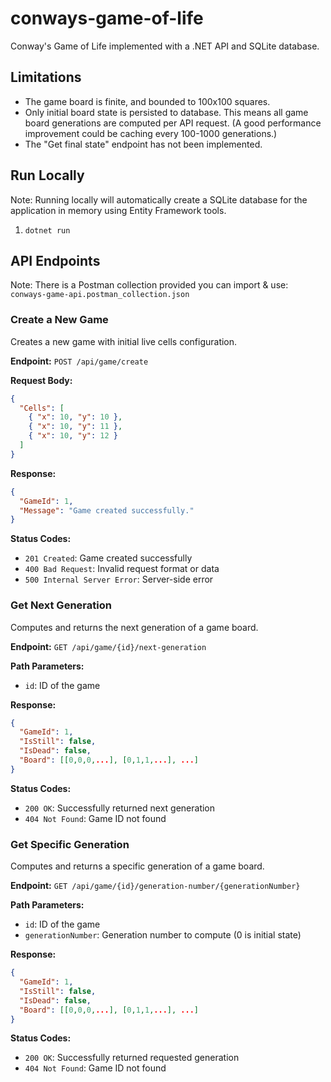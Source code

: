 # conways-game-of-life
Conway's Game of Life implemented with a .NET API and SQLite database.

## Limitations
- The game board is finite, and bounded to 100x100 squares.
- Only initial board state is persisted to database. This means all game board generations are computed per API request. (A good performance improvement could be caching every 100-1000 generations.)
- The "Get final state" endpoint has not been implemented.

## Run Locally
Note: Running locally will automatically create a SQLite database for the application in memory using Entity Framework tools.
1. `dotnet run`

## API Endpoints
Note: There is a Postman collection provided you can import & use: `conways-game-api.postman_collection.json`

### Create a New Game
Creates a new game with initial live cells configuration.

**Endpoint:** `POST /api/game/create`

**Request Body:**
```json
{
  "Cells": [
    { "x": 10, "y": 10 },
    { "x": 10, "y": 11 },
    { "x": 10, "y": 12 }
  ]
}
```

**Response:**
```json
{
  "GameId": 1,
  "Message": "Game created successfully."
}
```

**Status Codes:**
- `201 Created`: Game created successfully
- `400 Bad Request`: Invalid request format or data
- `500 Internal Server Error`: Server-side error

### Get Next Generation
Computes and returns the next generation of a game board.

**Endpoint:** `GET /api/game/{id}/next-generation`

**Path Parameters:**
- `id`: ID of the game

**Response:**
```json
{
  "GameId": 1,
  "IsStill": false,
  "IsDead": false,
  "Board": [[0,0,0,...], [0,1,1,...], ...]
}
```

**Status Codes:**
- `200 OK`: Successfully returned next generation
- `404 Not Found`: Game ID not found

### Get Specific Generation
Computes and returns a specific generation of a game board.

**Endpoint:** `GET /api/game/{id}/generation-number/{generationNumber}`

**Path Parameters:**
- `id`: ID of the game
- `generationNumber`: Generation number to compute (0 is initial state)

**Response:**
```json
{
  "GameId": 1,
  "IsStill": false,
  "IsDead": false,
  "Board": [[0,0,0,...], [0,1,1,...], ...]
}
```

**Status Codes:**
- `200 OK`: Successfully returned requested generation
- `404 Not Found`: Game ID not found

